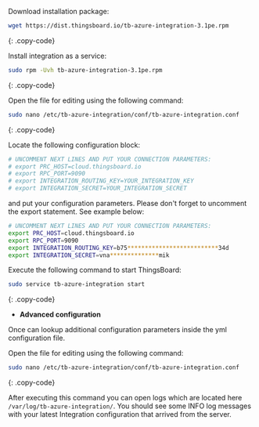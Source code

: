 Download installation package:

```bash
wget https://dist.thingsboard.io/tb-azure-integration-3.1pe.rpm
```
{: .copy-code}

Install integration as a service:

```bash
sudo rpm -Uvh tb-azure-integration-3.1pe.rpm
```
{: .copy-code}

Open the file for editing using the following command:

```bash 
sudo nano /etc/tb-azure-integration/conf/tb-azure-integration.conf
``` 
{: .copy-code}

Locate the following configuration block:

```bash
# UNCOMMENT NEXT LINES AND PUT YOUR CONNECTION PARAMETERS:
# export PRC_HOST=cloud.thingsboard.io
# export RPC_PORT=9090
# export INTEGRATION_ROUTING_KEY=YOUR_INTEGRATION_KEY
# export INTEGRATION_SECRET=YOUR_INTEGRATION_SECRET
```

and put your configuration parameters. Please don't forget to uncomment the export statement. See example below:

```bash
# UNCOMMENT NEXT LINES AND PUT YOUR CONNECTION PARAMETERS:
export PRC_HOST=cloud.thingsboard.io
export RPC_PORT=9090
export INTEGRATION_ROUTING_KEY=b75**************************34d
export INTEGRATION_SECRET=vna**************mik
```

Execute the following command to start ThingsBoard:

```bash
sudo service tb-azure-integration start
```
{: .copy-code}

 - **Advanced configuration**

Once can lookup additional configuration parameters inside the yml configuration file.

Open the file for editing using the following command:

```bash 
sudo nano /etc/tb-azure-integration/conf/tb-azure-integration.conf
``` 
{: .copy-code} 

After executing this command you can open logs which are located here `/var/log/tb-azure-integration/`. 
You should see some INFO log messages with your latest Integration configuration that arrived from the server.

